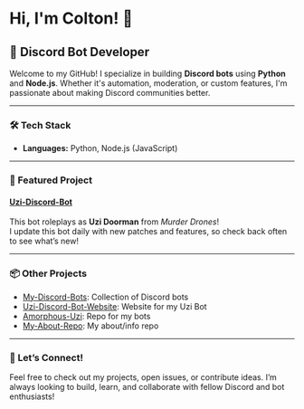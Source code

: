 # Hi, I'm Colton! 👋

## 🚀 Discord Bot Developer

Welcome to my GitHub! I specialize in building **Discord bots** using **Python** and **Node.js**. Whether it's automation, moderation, or custom features, I'm passionate about making Discord communities better.

---

### 🛠️ Tech Stack
- **Languages:** Python, Node.js (JavaScript)

---

### 🌟 Featured Project

#### [Uzi-Discord-Bot](https://github.com/coltonsr77/Uzi-Discord-Bot)
This bot roleplays as **Uzi Doorman** from *Murder Drones*!  
I update this bot daily with new patches and features, so check back often to see what’s new!

---

### 📦 Other Projects
- [My-Discord-Bots](https://github.com/coltonsr77/My-Discord-Bots): Collection of Discord bots
- [Uzi-Discord-Bot-Website](https://github.com/coltonsr77/Uzi-Discord-Bot-Website): Website for my Uzi Bot
- [Amorphous-Uzi](https://github.com/coltonsr77/Amorphous-Uzi): Repo for my bots
- [My-About-Repo](https://github.com/coltonsr77/My-About-Repo): My about/info repo

---

### 🤖 Let’s Connect!
Feel free to check out my projects, open issues, or contribute ideas. I’m always looking to build, learn, and collaborate with fellow Discord and bot enthusiasts!
